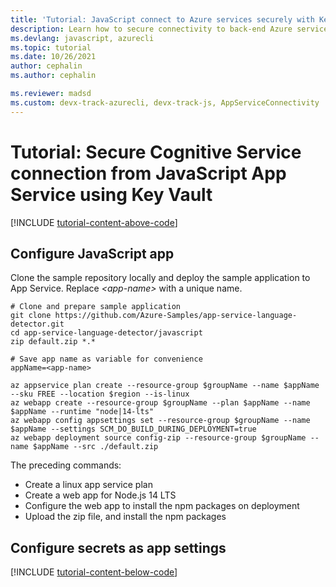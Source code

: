```yaml
---
title: 'Tutorial: JavaScript connect to Azure services securely with Key Vault'
description: Learn how to secure connectivity to back-end Azure services that don't support managed identity natively from a JavaScript web app
ms.devlang: javascript, azurecli
ms.topic: tutorial
ms.date: 10/26/2021
author: cephalin
ms.author: cephalin

ms.reviewer: madsd 
ms.custom: devx-track-azurecli, devx-track-js, AppServiceConnectivity
---
```


# Tutorial: Secure Cognitive Service connection from JavaScript App Service using Key Vault


[!INCLUDE [tutorial-content-above-code](./includes/tutorial-connect-msi-key-vault/introduction.md)]

## Configure JavaScript app

Clone the sample repository locally and deploy the sample application to App Service. Replace *\<app-name>* with a unique name.

```azurecli-interactive
# Clone and prepare sample application
git clone https://github.com/Azure-Samples/app-service-language-detector.git
cd app-service-language-detector/javascript
zip default.zip *.*

# Save app name as variable for convenience
appName=<app-name>

az appservice plan create --resource-group $groupName --name $appName --sku FREE --location $region --is-linux
az webapp create --resource-group $groupName --plan $appName --name $appName --runtime "node|14-lts"
az webapp config appsettings set --resource-group $groupName --name $appName --settings SCM_DO_BUILD_DURING_DEPLOYMENT=true
az webapp deployment source config-zip --resource-group $groupName --name $appName --src ./default.zip
```

The preceding commands:
* Create a linux app service plan
* Create a web app for Node.js 14 LTS
* Configure the web app to install the npm packages on deployment
* Upload the zip file, and install the npm packages

## Configure secrets as app settings

[!INCLUDE [tutorial-content-below-code](./includes/tutorial-connect-msi-key-vault/cleanup.md)]